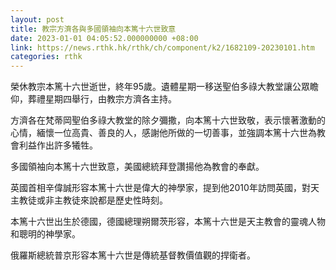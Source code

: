 ```yaml
---
layout: post
title: 教宗方濟各與多國領袖向本篤十六世致意
date: 2023-01-01 04:05:52.000000000 +08:00
link: https://news.rthk.hk/rthk/ch/component/k2/1682109-20230101.htm
categories: rthk
---
```


榮休教宗本篤十六世逝世，終年95歲。遺體星期一移送聖伯多祿大教堂讓公眾瞻仰，葬禮星期四舉行，由教宗方濟各主持。

方濟各在梵蒂岡聖伯多祿大教堂的除夕彌撒，向本篤十六世致敬，表示懷著激動的心情，緬懷一位高貴、善良的人，感謝他所做的一切善事，並強調本篤十六世為教會利益作出許多犧牲。

多國領袖向本篤十六世致意，美國總統拜登讚揚他為教會的奉獻。

英國首相辛偉誠形容本篤十六世是偉大的神學家，提到他2010年訪問英國，對天主教徒或非主教徒來說都是歷史性時刻。

本篤十六世出生於德國，德國總理朔爾茨形容，本篤十六世是天主教會的靈魂人物和聰明的神學家。

俄羅斯總統普京形容本篤十六世是傳統基督教價值觀的捍衛者。
